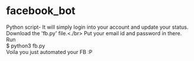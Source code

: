 # facebook_bot
Python script- It will simply login into your account and update your status.</br>
Download the 'fb.py' file.<./br>
Put your email id and password in there.</br>
Run </br>
  $ python3 fb.py</br>
Voila you just automated your FB :P
